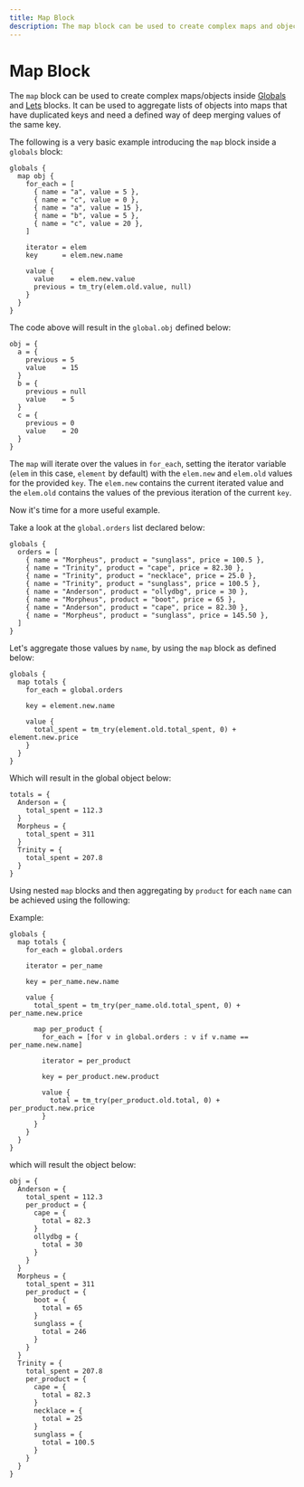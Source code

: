 ```yaml
---
title: Map Block
description: The map block can be used to create complex maps and objects inside globals and lets blocks.
---
```


# Map Block

The `map` block can be used to create complex maps/objects inside
[Globals](globals.md) and [Lets](lets.md) blocks.
It can be used to aggregate lists of objects into maps that have duplicated keys
and need a defined way of deep merging values of the same key.

The following is a very basic example introducing the `map` block inside a `globals` block:

```hcl
globals {
  map obj {
    for_each = [
      { name = "a", value = 5 },
      { name = "c", value = 0 },
      { name = "a", value = 15 },
      { name = "b", value = 5 },
      { name = "c", value = 20 },
    ]

    iterator = elem
    key      = elem.new.name

    value {
      value    = elem.new.value
      previous = tm_try(elem.old.value, null)
    }
  }
}
```

The code above will result in the `global.obj` defined below:

```hcl
obj = {
  a = {
    previous = 5
    value    = 15
  }
  b = {
    previous = null
    value    = 5
  }
  c = {
    previous = 0
    value    = 20
  }
}
```

The `map` will iterate over the values in `for_each`, setting the iterator variable (`elem` in this case, `element` by
default) with the `elem.new` and `elem.old` values for the provided `key`. The `elem.new` contains the current iterated
value and the `elem.old` contains the values of the previous iteration of the current `key`.

Now it's time for a more useful example.

Take a look at the `global.orders` list declared below:

```hcl
globals {
  orders = [
    { name = "Morpheus", product = "sunglass", price = 100.5 },
    { name = "Trinity", product = "cape", price = 82.30 },
    { name = "Trinity", product = "necklace", price = 25.0 },
    { name = "Trinity", product = "sunglass", price = 100.5 },
    { name = "Anderson", product = "ollydbg", price = 30 },
    { name = "Morpheus", product = "boot", price = 65 },
    { name = "Anderson", product = "cape", price = 82.30 },
    { name = "Morpheus", product = "sunglass", price = 145.50 },
  ]
}
```

Let's aggregate those values by `name`, by using the `map` block as defined below:

```hcl
globals {
  map totals {
    for_each = global.orders

    key = element.new.name

    value {
      total_spent = tm_try(element.old.total_spent, 0) + element.new.price
    }
  }
}
```

Which will result in the global object below:

```hcl
totals = {
  Anderson = {
    total_spent = 112.3
  }
  Morpheus = {
    total_spent = 311
  }
  Trinity = {
    total_spent = 207.8
  }
}
```

Using nested `map` blocks and then aggregating by `product` for each `name` can be achieved using the following:

Example:

```hcl
globals {
  map totals {
    for_each = global.orders

    iterator = per_name

    key = per_name.new.name

    value {
      total_spent = tm_try(per_name.old.total_spent, 0) + per_name.new.price

      map per_product {
        for_each = [for v in global.orders : v if v.name == per_name.new.name]

        iterator = per_product

        key = per_product.new.product

        value {
          total = tm_try(per_product.old.total, 0) + per_product.new.price
        }
      }
    }
  }
}
```

which will result the object below:

```hcl
obj = {
  Anderson = {
    total_spent = 112.3
    per_product = {
      cape = {
        total = 82.3
      }
      ollydbg = {
        total = 30
      }
    }
  }
  Morpheus = {
    total_spent = 311
    per_product = {
      boot = {
        total = 65
      }
      sunglass = {
        total = 246
      }
    }
  }
  Trinity = {
    total_spent = 207.8
    per_product = {
      cape = {
        total = 82.3
      }
      necklace = {
        total = 25
      }
      sunglass = {
        total = 100.5
      }
    }
  }
}
```

